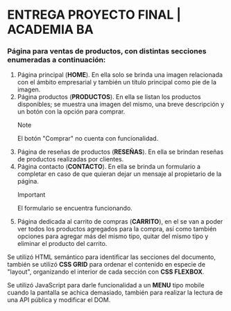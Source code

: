# ENTREGA PROYECTO FINAL | ACADEMIA BA

### Página para ventas de productos, con distintas secciones enumeradas a continuación:

1. Página principal (**HOME**). En ella solo se brinda una imagen relacionada con el ámbito empresarial
   y también un título principal como pie de la imagen.
2. Página productos (**PRODUCTOS**). En ella se listan los productos disponibles; se muestra una imagen
   del mismo, una breve descripción y un botón con la opción para comprar.
   >[!NOTE]
   >
   >El botón "Comprar" no cuenta con funcionalidad.
3. Página de reseñas de productos (**RESEÑAS**). En ella se brindan reseñas de productos realizadas por
   clientes.
4. Página contacto (**CONTACTO**). En ella se brinda un formulario a completar en caso de que quieran
   dejar un mensaje al propietario de la página.
   >[!IMPORTANT]
   >
   >El formulario se encuentra funcionando.
5. Página dedicada al carrito de compras (**CARRITO**), en el se van a poder ver todos los productos agregados para la compra, así como también opciones para agregar más del mismo tipo, quitar del mismo tipo y eliminar el producto del carrito. 

Se utilizó HTML semántico para identificar las secciones del documento,
también se utilizó **CSS GRID** para ordenar el contenido en especie de
"layout", organizando el interior de cada sección con **CSS FLEXBOX**.

Se utilizó JavaScript para darle funcionalidad a un **MENU** tipo mobile cuando la pantalla se achica demasiado, también para realizar la lectura de una API pública y modificar el DOM. 